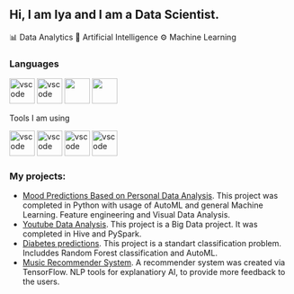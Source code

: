 ## Hi, I am Iya and I am a Data Scientist.
📊 Data Analytics
🤖 Artificial Intelligence
⚙️ Machine Learning

### Languages
<p align='left'>
<img src="https://cdn.jsdelivr.net/gh/devicons/devicon/icons/python/python-original-wordmark.svg" alt="vscode" width="45" height="45"/>
<img src="https://cdn.jsdelivr.net/gh/devicons/devicon/icons/mysql/mysql-original-wordmark.svg" alt="vscode" width="45" height="45"/>
<img src="https://cdn.rawgit.com/awesome-spark/awesome-spark/f78a16db/spark-logo-trademark.svg" width="45" height="45">
<img src="https://www.r-project.org/logo/Rlogo.svg" width="45" height="45">
</p>
Tools I am using 
<p align='left'>
<img src="https://cdn.jsdelivr.net/gh/devicons/devicon/icons/jupyter/jupyter-original-wordmark.svg" alt="vscode" width="45" height="45"/>
<img src="https://cdn.jsdelivr.net/gh/devicons/devicon/icons/vscode/vscode-original.svg" alt="vscode" width="45" height="45"/>
<img src="https://upload.wikimedia.org/wikipedia/commons/2/2d/Tensorflow_logo.svg" alt="vscode" width="45" height="45"/>
<img src="https://upload.wikimedia.org/wikipedia/commons/9/93/Amazon_Web_Services_Logo.svg" alt="vscode" width="45" height="45"/>
</p>

### My projects:
* [Mood Predictions Based on Personal Data Analysis](https://github.com/Chiviya01/Personal-data-analysis.-Mood-predicton-Project). This project was completed in Python with usage of AutoML and general Machine Learning. Feature engineering and Visual Data Analysis.
* [Youtube Data Analysis](). This project is a Big Data project. It was completed in Hive and PySpark.
* [Diabetes predictions](). This project is a standart classification problem. Includdes Random Forest classification and AutoML.
* [Music Recommender System](). A recommender system was created via TensorFlow. NLP tools for explanatiory AI, to provide more feedback to the users.
